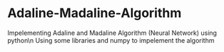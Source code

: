 # Adaline-Madaline-Algorithm
Impelementing Adaline and Madaline Algorithm (Neural Network) using python\n
Using some libraries and numpy to impelement the algorithm
